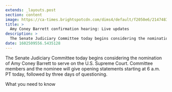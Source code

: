 ```yaml
--- 
extends: _layouts.post 
section: content 
image: https://ca-times.brightspotcdn.com/dims4/default/f2050e6/2147483647/strip/true/crop/5098x2676+0+212/resize/1200x630!/quality/90/?url=https%3A%2F%2Fcalifornia-times-brightspot.s3.amazonaws.com%2F7d%2F20%2Fee44022441d981d3da8dbe11f003%2Fsupreme-court-barrett-05079.jpg 
title: > 
  Amy Coney Barrett confirmation hearing: Live updates 
description: > 
  The Senate Judiciary Committee today begins considering the nomination of Amy Coney Barrett to serve on the U.S. Supreme Court.Committee members and the nominee will give opening statements starting at 6 a.m. PT today, followed by three days of questioning.What you need to know 
date: 1602509556.5435128 
--- 
```

The Senate Judiciary Committee today begins considering the nomination of Amy Coney Barrett to serve on the U.S. Supreme Court. Committee members and the nominee will give opening statements starting at 6 a.m. PT today, followed by three days of questioning.

What you need to know